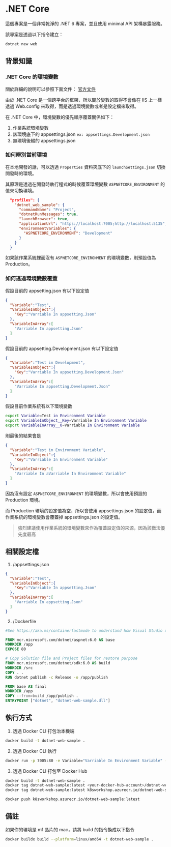 # .NET Core

這個專案是一個非常乾淨的 .NET 6 專案，並且使用 minimal API 架構暴露服務。

該專案是透過以下指令建立：

```bash
dotnet new web 
```

## 背景知識

### .NET Core 的環境變數

關於詳細的說明可以參照下面文件：
[官方文件](https://learn.microsoft.com/en-us/aspnet/core/fundamentals/configuration/?tabs=basicconfiguration&view=aspnetcore-6.0)

由於 .NET Core 是一個跨平台的框架，所以關於變數的取得不會像在 IIS 上一樣透過 Web.config 來取得，而是透過環境變數或者是設定檔來取得。

在 .NET Core 中，環境變數的優先順序覆蓋關係如下：

1. 作業系統環境變數
2. 該環境底下的 appsettings.json `ex: appsettings.Development.json`
3. 無環境後綴的 appsettings.json

### 如何辨別當前環境

在本地開發的話，可以透過 `Properties` 資料夾底下的 `launchSettings.json` 切換開發時的環境。

其原理是透過在開發時執行程式的時候覆蓋環境變數 `ASPNETCORE_ENVIRONMENT` 的值來切換環境。

```json
  "profiles": {
    "dotnet_web_sample": {
      "commandName": "Project",
      "dotnetRunMessages": true,
      "launchBrowser": true,
      "applicationUrl": "https://localhost:7005;http://localhost:5135",
      "environmentVariables": {
        "ASPNETCORE_ENVIRONMENT": "Development"
      }
    }
  }
```

如果該作業系統裡面沒有 `ASPNETCORE_ENVIRONMENT` 的環境變數，則預設值為 Production。

### 如何透過環境變數覆蓋

假設目前的 appsetting.json 有以下設定值

```json
{
  "Variable":"Test",
  "VariableInObject":{
    "Key":"Varriable In appsetting.Json"
  },
  "VariableInArray":[
    "Varriable In appsetting.Json"
  ]
}
```

假設目前的 appsetting.Development.json 有以下設定值

```json
{
  "Variable":"Test in Development",
  "VariableInObject":{
    "Key":"Varriable In appsetting.Development.Json"
  },
  "VariableInArray":[
    "Varriable In appsetting.Development.Json"
  ]
}
```

假設目前作業系統有以下環境變數

```bash
export Variable=Test in Environment Variable
export VariableInObject__Key=Varriable In Environment Variable
export VariableInArray__0=Varriable In Environment Variable
```

則最後的結果會是

```json
{
  "Variable":"Test in Environment Variable",
  "VariableInObject":{
    "Key":"Varriable In Environment Variable"
  },
  "VariableInArray":[
    "Varriable In aVarriable In Environment Variable"
  ]
}
```

因為沒有設定 `ASPNETCORE_ENVIRONMENT` 的環境變數，所以會使用預設的 Production 環境。

而 Production 環境的設定值為空，所以會使用 appsettings.json 的設定值，而作業系統的環境變數會覆蓋掉 appsettings.json 的設定值。

> 強烈建議使用作業系統的環境變數來作為覆蓋設定值的來源，因為該做法優先度最高

## 相關設定檔

1. /appsettings.json

```json
{
  "Variable":"Test",
  "VariableInObject":{
    "Key":"Varriable In appsetting.Json"
  },
  "VariableInArray":[
    "Varriable In appsetting.Json"
  ]
}
```

2. /Dockerfile

```dockerfile
#See https://aka.ms/containerfastmode to understand how Visual Studio uses this Dockerfile to build your images for faster debugging.

FROM mcr.microsoft.com/dotnet/aspnet:6.0 AS base
WORKDIR /app
EXPOSE 80

# Copy Solution file and Project files for restore purpose
FROM mcr.microsoft.com/dotnet/sdk:6.0 AS build
WORKDIR /src
COPY . .
RUN dotnet publish -c Release -o /app/publish

FROM base AS final
WORKDIR /app
COPY --from=build /app/publish .
ENTRYPOINT ["dotnet", "dotnet-web-sample.dll"]
```

## 執行方式

1. 透過 Docker CLI 打包治本機端

```bash
docker build -t dotnet-web-sample .
```

2. 透過 Docker CLI 執行

```bash
docker run -p 7005:80 -e Variable="Varriable In Environment Variable" -e VariableInObject__Key="Varriable In Environment Variable" -e VariableInArray__0="Varriable In Environment Variable" dotnet-web-sample
```

3. 透過 Docker CLI 打包至 Docker Hub

```bash
docker build -t dotnet-web-sample .
docker tag dotnet-web-sample:latest <your-docker-hub-account>/dotnet-web-sample:latest
docker tag dotnet-web-sample:latest k8sworkshop.azurecr.io/dotnet-web-sample:latest

docker push k8sworkshop.azurecr.io/dotnet-web-sample:latest
```

## 備註

如果你的環境是 m1 晶片的 mac，請將 build 的指令換成以下指令

```bash
docker buildx build --platform=linux/amd64 -t dotnet-web-sample .
```